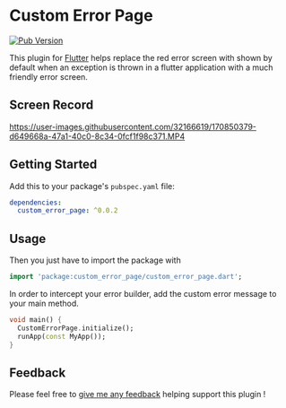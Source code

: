 # Custom Error Page

[![Pub Version](https://img.shields.io/pub/v/custom_error_page)](https://pub.dev/packages/custom_error_page)

This plugin for [Flutter](https://flutter.io)
helps replace the red error screen with shown by default when an exception is thrown in a flutter application with a much friendly error screen.

## Screen Record

https://user-images.githubusercontent.com/32166619/170850379-d649668a-47a1-40c0-8c34-0fcf1f98c371.MP4

## Getting Started

Add this to your package's `pubspec.yaml` file:

```yaml
dependencies:
  custom_error_page: ^0.0.2
```

## Usage

Then you just have to import the package with

```dart
import 'package:custom_error_page/custom_error_page.dart';
```

In order to intercept your error builder, add the custom error message to your main method.

```dart
void main() {
  CustomErrorPage.initialize();
  runApp(const MyApp());
}
```

## Feedback

Please feel free to [give me any feedback](https://github.com/Yczar/custom-error-page/issues)
helping support this plugin !
